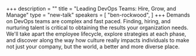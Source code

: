 +++
description = ""
title = "Leading DevOps Teams: Hire, Grow, and Manage"
type = "new-talk"
speakers = [
        "ben-rockwood",
]
+++
Demands on DevOps teams are complex and fast paced.  Finding, hiring, and nurturing talent is critical to obtaining the results your organization needs.  We'll take apart the employee lifecycle, explore strategies at each phase, and discover along the way how culture really impacts individuals to make not just your company, but the world, a better and more diverse place.